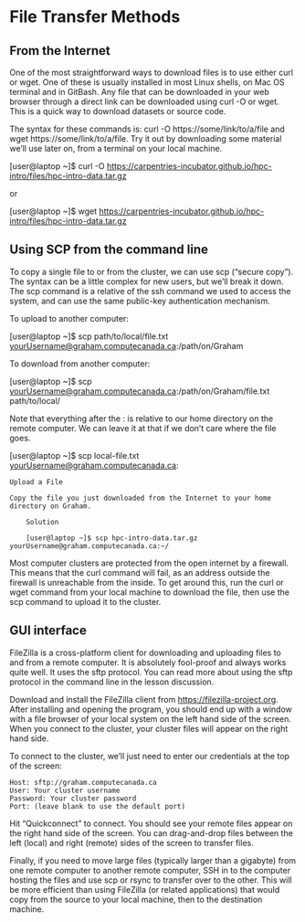 # File Transfer Methods

## From the Internet

One of the most straightforward ways to download files is to use either curl or wget. One of these is usually installed in most Linux shells, on Mac OS terminal and in GitBash. Any file that can be downloaded in your web browser through a direct link can be downloaded using curl -O or wget. This is a quick way to download datasets or source code.

The syntax for these commands is: curl -O https://some/link/to/a/file and wget https://some/link/to/a/file. Try it out by downloading some material we’ll use later on, from a terminal on your local machine.

[user@laptop ~]$ curl -O https://carpentries-incubator.github.io/hpc-intro/files/hpc-intro-data.tar.gz

or

[user@laptop ~]$ wget https://carpentries-incubator.github.io/hpc-intro/files/hpc-intro-data.tar.gz


## Using SCP from the command line

To copy a single file to or from the cluster, we can use scp (“secure copy”). The syntax can be a little complex for new users, but we’ll break it down. The scp command is a relative of the ssh command we used to access the system, and can use the same public-key authentication mechanism.

To upload to another computer:

[user@laptop ~]$ scp path/to/local/file.txt yourUsername@graham.computecanada.ca:/path/on/Graham

To download from another computer:

[user@laptop ~]$ scp yourUsername@graham.computecanada.ca:/path/on/Graham/file.txt path/to/local/

Note that everything after the : is relative to our home directory on the remote computer. We can leave it at that if we don’t care where the file goes.

[user@laptop ~]$ scp local-file.txt yourUsername@graham.computecanada.ca:

    Upload a File

    Copy the file you just downloaded from the Internet to your home directory on Graham.

        Solution

        [user@laptop ~]$ scp hpc-intro-data.tar.gz yourUsername@graham.computecanada.ca:~/

Most computer clusters are protected from the open internet by a firewall. This means that the curl command will fail, as an address outside the firewall is unreachable from the inside. To get around this, run the curl or wget command from your local machine to download the file, then use the scp command to upload it to the cluster.

## GUI interface

FileZilla is a cross-platform client for downloading and uploading files to and from a remote computer. It is absolutely fool-proof and always works quite well. It uses the sftp protocol. You can read more about using the sftp protocol in the command line in the lesson discussion.

Download and install the FileZilla client from https://filezilla-project.org. After installing and opening the program, you should end up with a window with a file browser of your local system on the left hand side of the screen. When you connect to the cluster, your cluster files will appear on the right hand side.

To connect to the cluster, we’ll just need to enter our credentials at the top of the screen:

    Host: sftp://graham.computecanada.ca
    User: Your cluster username
    Password: Your cluster password
    Port: (leave blank to use the default port)

Hit “Quickconnect” to connect. You should see your remote files appear on the right hand side of the screen. You can drag-and-drop files between the left (local) and right (remote) sides of the screen to transfer files.

Finally, if you need to move large files (typically larger than a gigabyte) from one remote computer to another remote computer, SSH in to the computer hosting the files and use scp or rsync to transfer over to the other. This will be more efficient than using FileZilla (or related applications) that would copy from the source to your local machine, then to the destination machine.
